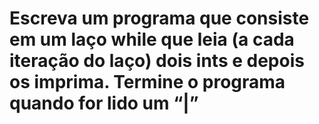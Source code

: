 # Escreva um programa que consiste em um laço while que leia (a cada iteração do laço) dois ints e depois os imprima. Termine o programa quando for lido um “|”
